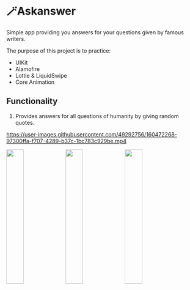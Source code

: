 # 🪄Askanswer
Simple app providing you answers for your questions given by famous writers.

The purpose of this project is to practice:

- UIKit
- Alamofire
- Lottie & LiquidSwipe
- Core Animation

## Functionality
1. Provides answers for all questions of humanity by giving random quotes.

https://user-images.githubusercontent.com/49292756/160472268-97300ffa-f707-4289-b37c-1bc783c929be.mp4

<img src="https://user-images.githubusercontent.com/49292756/160152754-4428e3cf-f624-4bd7-8f0c-619deac4ba11.png" width=30% height=30%> <img src="https://user-images.githubusercontent.com/49292756/160152741-d01f3381-e960-43b7-99ea-e0e4991f48f4.png" width=30% height=30%> <img src="https://user-images.githubusercontent.com/49292756/160152776-84520516-461c-41e4-9b09-fc30c4907fa0.png" width=30% height=30%>

